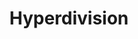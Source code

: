 ---
codehost: https://github.com/hyperdivision
logohandle: hyperdivisiondk
sort: hyperdivision
title: Hyperdivision
twitter: https://x.com/hyperdivisiondk
website: https://hyperdivision.dk/
---